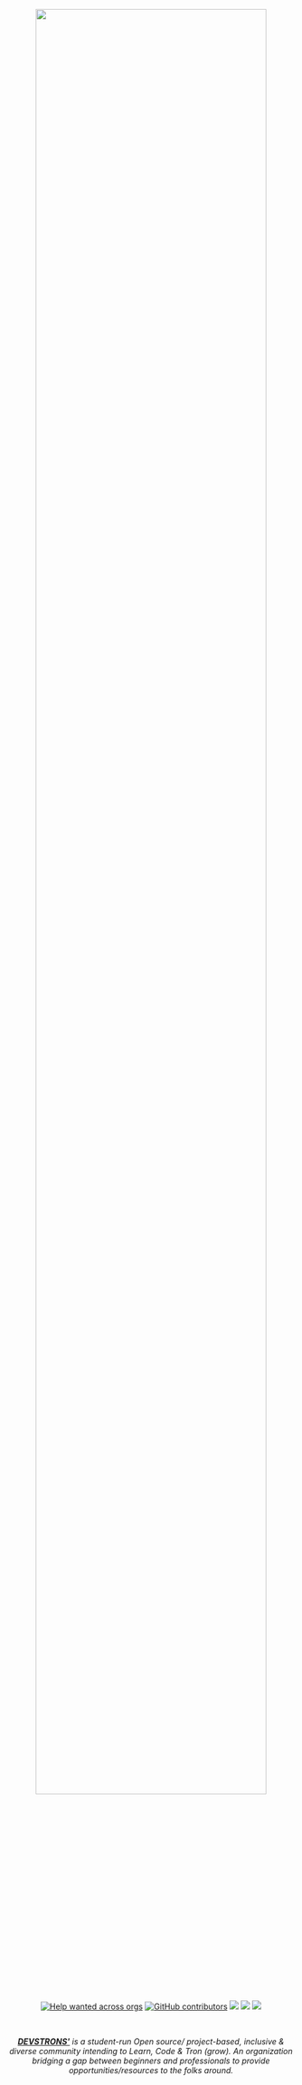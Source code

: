 <p style="text-align:center;" align="center">
  <a href="https://devstrons.bio.link/">
   <img align="center" src="https://github.com/devstrons/artwork/blob/master/Stock%20assets/Logo/horizontal-with-devstrons.png" width="90%" /></p>
  </a>
<p align="center">
<a href="https://github.com/issues?q=is%3Aopen+is%3Aissue+archived%3Afalse+org%3Adevstrons+" alt="Help wanted across orgs">
<img alt="Help wanted across orgs" src="https://img.shields.io/github/issues-search?label=help%20wanted&query=is%3Aopen%20is%3Aissue%20archived%3Afalse%20org%3Adevstrons"></a>

<a href="https://github.com/devstrons" alt="DEVSTRONS' contributors">
<img alt="GitHub contributors" src="https://img.shields.io/github/contributors-anon/devstrons/hello-world"></a>

<a href="https://discord.gg/MVujzTBqed" alt="DEVSTRONS' Discord">
<img src="https://img.shields.io/discord/857641826953854987?color=blue&label=DEVSTRONS'&logo=discord" /></a>
  
<a href="https://twitter.com/devstrons" alt="Follow @devstrons on Twitter">
<img src="https://img.shields.io/twitter/follow/devstrons?label=devstrons&style=social" /></a>

<a href="https://github.com/devstrons/hello-world" alt="License">
<img src="https://img.shields.io/github/license/devstrons/hello-world.svg" /></a>
</p>

<br />
<p align="center">
  <a href="https://devstrons.bio.link/"> <i><b>DEVSTRONS'</b></a> is a student-run Open source/ project-based, inclusive & diverse community intending to Learn, Code & Tron (grow). An organization bridging a gap between beginners and professionals to provide opportunities/resources to the folks around.</i>
</p>
